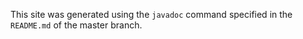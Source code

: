 This site was generated using the `javadoc` command specified in the `README.md` of the master branch.